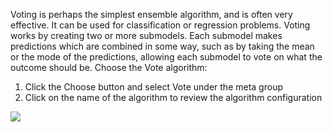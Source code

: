 Voting is perhaps the simplest ensemble algorithm, and is often very effective. It can be used for
classification or regression problems. Voting works by creating two or more submodels. Each
submodel makes predictions which are combined in some way, such as by taking the mean or
the mode of the predictions, allowing each submodel to vote on what the outcome should be.
Choose the Vote algorithm:

1. Click the Choose button and select Vote under the meta group
2. Click on the name of the algorithm to review the algorithm configuration

![](https://github.com/fenago/katacoda-scenarios/raw/master/machine-learning-mastery-weka/machine-learning-mastery-weka-chapter-19/steps/images/107.png)
